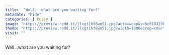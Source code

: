 ```yaml
---
title:  "Well...what are you waiting for?"
metadate: "hide"
categories: [ Pussy ]
image: "https://preview.redd.it/llcgt1hf8wn51.jpg?auto=webp&s=6c01832963a0fd106fd7779143ae052ae90e6047"
thumb: "https://preview.redd.it/llcgt1hf8wn51.jpg?width=1080&crop=smart&auto=webp&s=2f1b4787807d505268a945830df02a106c9fe88a"
visit: ""
---
```

Well...what are you waiting for?

